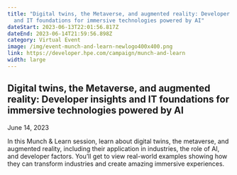 ```yaml
---
title: "Digital twins, the Metaverse, and augmented reality: Developer insights
  and IT foundations for immersive technologies powered by AI"
dateStart: 2023-06-13T22:01:56.817Z
dateEnd: 2023-06-14T21:59:56.898Z
category: Virtual Event
image: /img/event-munch-and-learn-newlogo400x400.png
link: https://developer.hpe.com/campaign/munch-and-learn
width: large
---
```

## Digital twins, the Metaverse, and augmented reality: Developer insights and IT foundations for immersive technologies powered by AI

June 14, 2023

In this Munch & Learn session, learn about digital twins, the metaverse, and augmented reality, including their application in industries, the role of AI, and developer factors. You’ll get to view real-world examples showing how they can transform industries and create amazing immersive experiences.

